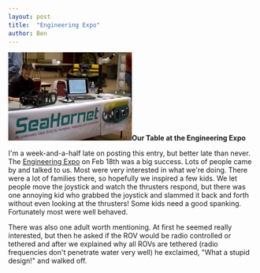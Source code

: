 ```yaml
---
layout: post
title:  "Engineering Expo"
author: Ben
---
```


<p><span class="inline right"><img src="/files/images/DSC_2018.img_assist_custom.jpg" alt="Our Table at the Engineering Expo" title="Our Table at the Engineering Expo"  class="image img_assist_custom" width="251" height="179" /><span class="caption" style="width: 249px;"><strong>Our Table at the Engineering Expo</strong></span></span></p>
<p>I'm a week-and-a-half late on posting this entry, but better late than never.  The <a href="http://www.sacbots.org" target="_blank">Engineering Expo</a> on Feb 18th was a big success.  Lots of people came by and talked to us.  Most were very interested in what we're doing.  There were a lot of families there, so hopefully we inspired a few kids. We let people move the joystick and watch the thrusters respond, but there was one annoying kid who grabbed the joystick and slammed it back and forth without even looking at the thrusters!  Some kids need a good spanking.  Fortunately most were well behaved. </p>
<p> There was also one adult worth mentioning.  At first he seemed really interested, but then he asked if the ROV would be radio controlled or tethered and after we explained why all ROVs are tethered (radio frequencies don't penetrate water very well) he exclaimed, "What a stupid design!" and walked off.</p>

